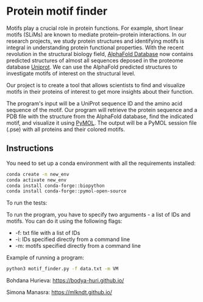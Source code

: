 # Protein motif finder

Motifs play a crucial role in protein functions. For example, short linear motifs (SLiMs) are known to mediate protein–protein interactions. In our research projects, we study protein structures and identifying motifs is integral in understanding protein functional properties. With the recent revolution in the structural biology field, [AlphaFold Database](https://alphafold.ebi.ac.uk/) now contains predicted structures of almost all sequences deposed in the proteome database [Uniprot](https://www.uniprot.org/). We can use the AlphaFold predicted structures to investigate motifs of interest on the structural level.

Our project is to create a tool that allows scientists to find and visualize motifs in their proteins of interest to get more insights about their function. 

The program's input will be a UniProt sequence ID and the amino acid sequence of the motif. 
Our program will retrieve the protein sequence and a PDB file with the structure from the AlphaFold database, find the indicated motif, and visualize it using [PyMOL](https://pymol.org/2/).
The output will be a PyMOL session file (.pse) with all proteins and their colored motifs.

## Instructions
You need to set up a conda environment with all the requirements installed:

```bash
conda create -n new_env
conda activate new_env
conda install conda-forge::biopython
conda install conda-forge::pymol-open-source
```

To run the tests:

To run the program, you have to specify two arguments - a list of IDs and motifs. You can do it using the following flags:

- -f: txt file with a list of IDs
- -i: IDs specified directly from a command line
- -m: motifs specified directly from a command line

Example of running a program: 
```bash
python3 motif_finder.py -f data.txt -m VM
```

Bohdana Hurieva: https://bodya-huri.github.io/

Simona Manasra: https://mlkndt.github.io/
